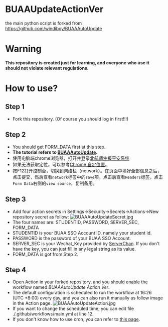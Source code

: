 # BUAAUpdateActionVer
the main python script is forked from https://github.com/windiboy/BUAAAutoUpdate

# Warning
**This repository is created just for learning, and everyone who use it should not violate relevant regulations.**

# How to use?
## Step 1
- Fork this repository. (Of course you should log in first!!!)
## Step 2
- You should get FORM_DATA first at this step.
- **The tutorial refers to [BUAAAutoUpdate](https://github.com/windiboy/BUAAAutoUpdate).**
- 使用电脑端chrome浏览器，打开并登录[北航师生报平安系统](https://app.buaa.edu.cn/site/buaaStudentNcov/index)
- 如果无法获取定位，可以参考[Chrome 自定位置](https://blog.csdn.net/u010844189/article/details/81163438)。
- 按F12打开控制台，切换到网络栏（network）。在页面中填好全部信息之后，点击提交，然后查看`network`标签中的`save`项。点击后查看`Headers`标签，点击`Form Data`右侧的`view source`，复制备用。
## Step 3
- Add four action secrets in Settings->Security->Secrets->Actions->New repository secret as follow:
![BUAAAutoUpdateSecret.jpg](https://s2.loli.net/2022/07/05/pRWwYiA4Ovx2hBZ.jpg)
- The four names are: STUDENTID, PASSWORD, SERVER_SEC, FORM_DATA
- STUDENTID is your BUAA SSO Account ID, namely your student id.
- PASSWORD is the password of your BUAA SSO Account.
- SERVER_SEC is your Wechat_Key provided by [ServerChan](https://sct.ftqq.com/). If you don't have the key, you can just fill in any legal string as its value.
- FORM_DATA is got from Step 2.
## Step 4
- Open Action in your forked repository, and you should enable the workflow named *BUAAAutoUpdate Action Ver*.
- The default configuration is scheduled to run the workflow at 16:26 (UTC +8:00) every day, and you can also run it manually as follow image in the Action page.
![BUAAAutoUpdateAction.jpg](https://s2.loli.net/2022/07/06/upgEq81INAf7YyK.jpg)
- If you want to change the scheduled time, you can edit file ./.github/workflows/main.yml at line 12.
- If you don't know how to use cron, you can refer to [this page](https://docs.github.com/cn/actions/using-workflows/events-that-trigger-workflows#schedule).

